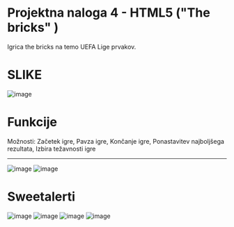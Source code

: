 <h1>Projektna naloga 4 - HTML5 ("The bricks" )</h1>

Igrica the bricks na temo UEFA Lige prvakov.

<h1>SLIKE</h1>

![image](https://github.com/user-attachments/assets/d54f3cb5-a30c-4099-be3f-523402a43e92)

<h1>Funkcije</h1>
Možnosti: Začetek igre, Pavza igre, Končanje igre, Ponastavitev najboljšega rezultata, Izbira težavnosti igre <hr>

![image](https://github.com/user-attachments/assets/0a3d6af7-0de5-4a03-854a-eb4c2483685e)
![image](https://github.com/user-attachments/assets/77b5586d-962c-4268-a149-eba8c2599358)

<h1>Sweetalerti</h1>

![image](https://github.com/user-attachments/assets/241c8577-e6c2-4b92-ac1b-8a9b2078aa9b)
![image](https://github.com/user-attachments/assets/d5360378-66f2-428d-95c2-313dda3f9d06)
![image](https://github.com/user-attachments/assets/e4872def-16e0-4734-808b-2c33202e7075)
![image](https://github.com/user-attachments/assets/0104e2e9-477a-4ccf-93d1-c30d743a2688)

